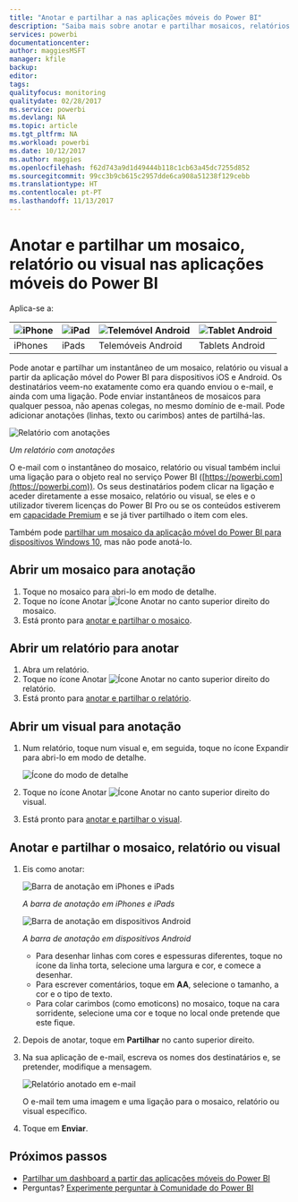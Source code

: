 ```yaml
---
title: "Anotar e partilhar a nas aplicações móveis do Power BI"
description: "Saiba mais sobre anotar e partilhar mosaicos, relatórios e visuais da aplicação móvel do Microsoft Power BI para iOS e Android. "
services: powerbi
documentationcenter: 
author: maggiesMSFT
manager: kfile
backup: 
editor: 
tags: 
qualityfocus: monitoring
qualitydate: 02/28/2017
ms.service: powerbi
ms.devlang: NA
ms.topic: article
ms.tgt_pltfrm: NA
ms.workload: powerbi
ms.date: 10/12/2017
ms.author: maggies
ms.openlocfilehash: f62d743a9d1d49444b118c1cb63a45dc7255d852
ms.sourcegitcommit: 99cc3b9cb615c2957dde6ca908a51238f129cebb
ms.translationtype: HT
ms.contentlocale: pt-PT
ms.lasthandoff: 11/13/2017
---
```

# <a name="annotate-and-share-a-tile-report-or-visual-in-power-bi-mobile-apps"></a>Anotar e partilhar um mosaico, relatório ou visual nas aplicações móveis do Power BI
Aplica-se a:

| ![iPhone](media/mobile-annotate-and-share-a-tile-from-the-mobile-apps/iphone-logo-50-px.png) | ![iPad](media/mobile-annotate-and-share-a-tile-from-the-mobile-apps/ipad-logo-50-px.png) | ![Telemóvel Android](media/mobile-annotate-and-share-a-tile-from-the-mobile-apps/android-phone-logo-50-px.png) | ![Tablet Android](media/mobile-annotate-and-share-a-tile-from-the-mobile-apps/android-tablet-logo-50-px.png) |
|:--- |:--- |:--- |:--- |
| iPhones |iPads |Telemóveis Android |Tablets Android |

Pode anotar e partilhar um instantâneo de um mosaico, relatório ou visual a partir da aplicação móvel do Power BI para dispositivos iOS e Android. Os destinatários veem-no exatamente como era quando enviou o e-mail, e ainda com uma ligação. Pode enviar instantâneos de mosaicos para qualquer pessoa, não apenas colegas, no mesmo domínio de e-mail. Pode adicionar anotações (linhas, texto ou carimbos) antes de partilhá-las.

![Relatório com anotações](media/mobile-annotate-and-share-a-tile-from-the-mobile-apps/power-bi-iphone-annotate.png)

*Um relatório com anotações*

O e-mail com o instantâneo do mosaico, relatório ou visual também inclui uma ligação para o objeto real no serviço Power BI ([https://powerbi.com](https://powerbi.com)). Os seus destinatários podem clicar na ligação e aceder diretamente a esse mosaico, relatório ou visual, se eles e o utilizador tiverem licenças do Power BI Pro ou se os conteúdos estiverem em [capacidade Premium](service-premium.md) e se já tiver partilhado o item com eles. 

Também pode [partilhar um mosaico da aplicação móvel do Power BI para dispositivos Windows 10](mobile-share-tile-windows-10-phone-app.md), mas não pode anotá-lo.

## <a name="open-a-tile-for-annotating"></a>Abrir um mosaico para anotação
1. Toque no mosaico para abri-lo em modo de detalhe.
2. Toque no ícone Anotar ![Ícone Anotar](media/mobile-annotate-and-share-a-tile-from-the-mobile-apps/power-bi-ios-annotate-icon.png) no canto superior direito do mosaico.
3. Está pronto para [anotar e partilhar o mosaico](mobile-annotate-and-share-a-tile-from-the-mobile-apps.md#annotate-and-share-the-tile-report-or-visual).

## <a name="open-a-report-for-annotating"></a>Abrir um relatório para anotar
1. Abra um relatório. 
2. Toque no ícone Anotar ![Ícone Anotar](media/mobile-annotate-and-share-a-tile-from-the-mobile-apps/power-bi-ios-annotate-icon.png) no canto superior direito do relatório.
3. Está pronto para [anotar e partilhar o relatório](mobile-annotate-and-share-a-tile-from-the-mobile-apps.md#annotate-and-share-the-tile-report-or-visual).

## <a name="open-a-visual-for-annotating"></a>Abrir um visual para anotação
1. Num relatório, toque num visual e, em seguida, toque no ícone Expandir para abri-lo em modo de detalhe. 
   
    ![Ícone do modo de detalhe](media/mobile-annotate-and-share-a-tile-from-the-mobile-apps/power-bi-ios-visual-focus-mode.png)
2. Toque no ícone Anotar ![Ícone Anotar](media/mobile-annotate-and-share-a-tile-from-the-mobile-apps/power-bi-ios-annotate-icon.png) no canto superior direito do visual.
3. Está pronto para [anotar e partilhar o visual](mobile-annotate-and-share-a-tile-from-the-mobile-apps.md#annotate-and-share-the-tile-report-or-visual).

## <a name="annotate-and-share-the-tile-report-or-visual"></a>Anotar e partilhar o mosaico, relatório ou visual
1. Eis como anotar:  
   
   ![Barra de anotação em iPhones e iPads](media/mobile-annotate-and-share-a-tile-from-the-mobile-apps/power-bi-ios-annotation-menu.png)
   
   *A barra de anotação em iPhones e iPads*
   
   ![Barra de anotação em dispositivos Android](media/mobile-annotate-and-share-a-tile-from-the-mobile-apps/power-bi-android-annotate-bar.png)
   
   *A barra de anotação em dispositivos Android*
   
   * Para desenhar linhas com cores e espessuras diferentes, toque no ícone da linha torta, selecione uma largura e cor, e comece a desenhar.  
   * Para escrever comentários, toque em **AA**, selecione o tamanho, a cor e o tipo de texto.  
   * Para colar carimbos (como emoticons) no mosaico, toque na cara sorridente, selecione uma cor e toque no local onde pretende que este fique.   
2. Depois de anotar, toque em **Partilhar** no canto superior direito.
3. Na sua aplicação de e-mail, escreva os nomes dos destinatários e, se pretender, modifique a mensagem.  
   
   ![Relatório anotado em e-mail](media/mobile-annotate-and-share-a-tile-from-the-mobile-apps/power-bi-iphone-annotate-send.png)
   
   O e-mail tem uma imagem e uma ligação para o mosaico, relatório ou visual específico. 
4. Toque em **Enviar**.

## <a name="next-steps"></a>Próximos passos
* [Partilhar um dashboard a partir das aplicações móveis do Power BI](mobile-share-dashboard-from-the-mobile-apps.md)
* Perguntas? [Experimente perguntar à Comunidade do Power BI](http://community.powerbi.com/)

